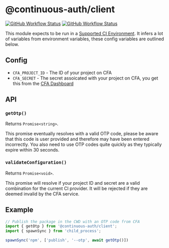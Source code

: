 # @continuous-auth/client

[![GitHub Workflow Status](https://img.shields.io/github/actions/workflow/status/continuousauth/node-client/ci.yaml?branch=main&label=CI&logo=github)](https://github.com/continuousauth/node-client/actions/workflows/ci.yaml)
[![GitHub Workflow Status](https://img.shields.io/badge/CFA-Enabled-success)](https://github.com/continuousauth)

This module expects to be run in a [Supported CI Environment](https://docs.continuousauth.dev/usage/circleci).  It infers a lot of variables from environment variables, these config variables are outlined below.

## Config

* `CFA_PROJECT_ID` - The ID of your project on CFA
* `CFA_SECRET` - The secret assoicated with your project on CFA, you get this from the [CFA Dashboard](https://continuousauth.dev)

## API

### `getOtp()`

Returns `Promise<string>`.

This promise eventually resolves with a valid OTP code, please be aware that this code is user provided and therefore may have been entered incorrectly.  You also need to use OTP codes quite quickly as they typically expire within 30 seconds.

### `validateConfiguration()`

Returns `Promise<void>`.

This promise will resolve if your project ID and secret are a valid combination for the current CI provider.  It will be rejected if they are deemed invalid by the CFA service.

## Example

```js
// Publish the package in the CWD with an OTP code from CFA
import { getOtp } from '@continuous-auth/client';
import { spawnSync } from 'child_process';

spawnSync('npm', ['publish', '--otp', await getOtp()])
```
